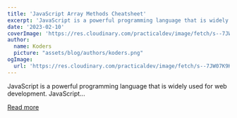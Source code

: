 ```yaml
---
title: 'JavaScript Array Methods Cheatsheet'
excerpt: 'JavaScript is a powerful programming language that is widely used for web development. JavaScript...'
date: '2023-02-10'
coverImage: 'https://res.cloudinary.com/practicaldev/image/fetch/s--7JW07K9K--/c_imagga_scale,f_auto,fl_progressive,h_420,q_auto,w_1000/https://dev-to-uploads.s3.amazonaws.com/uploads/articles/945n6jm0szfmny8wi0wp.png'
author:
  name: Koders
  picture: "assets/blog/authors/koders.png"
ogImage:
  url: 'https://res.cloudinary.com/practicaldev/image/fetch/s--7JW07K9K--/c_imagga_scale,f_auto,fl_progressive,h_420,q_auto,w_1000/https://dev-to-uploads.s3.amazonaws.com/uploads/articles/945n6jm0szfmny8wi0wp.png'
---
```


JavaScript is a powerful programming language that is widely used for web development. JavaScript...

[Read more](https://dev.to/codeofrelevancy/javascript-array-methods-cheatsheet-4abn)

